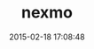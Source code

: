 ---
layout: post
title:  "nexmo"
repo:   "timcraft/nexmo"
date:   2015-02-18 17:08:48
gemurl: http://github.com/timcraft/nexmo
---